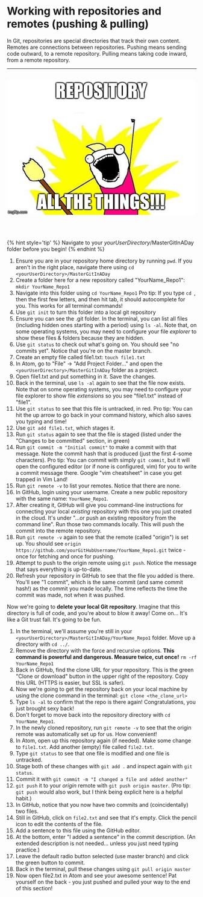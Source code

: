 # Working with repositories and remotes (pushing &amp; pulling)
In Git, repositories are special directories that track their own content.  Remotes are connections between repositories.  Pushing means sending code outward, to a remote repository.  Pulling means taking code inward, from a remote repository.

<hr><br>

<div>
    <img src="1-meme.jpg">
</div>

<br><br>

{% hint style='tip' %}
Navigate to your _yourUserDirectory_/MasterGitInADay folder before you begin!
{% endhint %}

1. Ensure you are in your repository home directory by running `pwd`.  If you aren't in the right place, navigate there using `cd <yourUserDirectory>/MasterGitInADay`
1. Create a folder here for a new repository called "YourName_Repo1": `mkdir YourName_Repo1`
1. Navigate into this folder using `cd YourName_Repo1` Pro tip: If you type `cd `, then the first few letters, and then hit tab, it should autocomplete for you.  This works for all terminal commands!
1. Use `git init` to turn this folder into a local git repository
1. Ensure you can see the .git folder.  In the terminal, you can list all files (including hidden ones starting with a period) using `ls -al`.  Note that, on some operating systems, you may need to configure your file *explorer* to show these files & folders because they are hidden.
1. Use `git status` to check out what's going on.  You should see "no commits yet".  Notice that you're on the master branch.
1. Create an empty file called file1.txt: `touch file1.txt`
1. In Atom, go to "File" -> "Add Project Folder..." and open the `<yourUserDirectory>/MasterGitInADay` folder as a project.
1. Open file1.txt and put something in it.  Save the changes.
1. Back in the terminal, use `ls -al` again to see that the file now exists.  Note that on some operating systems, you may need to configure your file explorer to show file *extensions* so you see "file1.txt" instead of "file1".
1. Use `git status` to see that this file is untracked, in red.  Pro tip: You can hit the up arrow to go back in your command history, which also saves you typing and time!
1. Use `git add file1.txt`, which stages it.
1. Run `git status` again to see that the file is staged (listed under the "Changes to be committed" section, in green)
1. Run `git commit -m "Initial commit"` to make a commit with that message.  Note the commit hash that is produced (just the first 4-some characters).  Pro tip: You can commit with simply `git commit`, but it will open the configured editor (or if none is configured, vim) for you to write a commit message there.  Google "vim cheatsheet" in case you get trapped in Vim Land!
1. Run `git remote -v` to list your remotes.  Notice that there are none.
1. In GitHub, login using your username.  Create a new public repository with the same name: `YourName_Repo1`.
1. After creating it, GitHub will give you command-line instructions for connecting your local *existing* repository with this one you just created in the cloud.  It's under "…or push an existing repository from the command line".  Run those two commands locally.  This will push the commit into the remote repository.
1. Run `git remote -v` again to see that the remote (called "origin") is set up.  You should see `origin https://github.com/yourGitHubUsername/YourName_Repo1.git` twice - once for fetching and once for pushing.
1. Attempt to push to the origin remote using `git push`.  Notice the message that says everything is up-to-date.
1. Refresh your repository in GitHub to see that the file you added is there.  You'll see "1 commit", which is the same commit (and same commit hash!) as the commit you made locally.  The time reflects the time the commit was made, not when it was pushed.

Now we're going to **delete your local Git repository**.  Imagine that this directory is full of code, and you're about to blow it away!  Come on... It's like a Git trust fall.  It's going to be fun.

1. In the terminal, we'll assume you're still in your `<yourUserDirectory>/MasterGitInADay/YourName_Repo1` folder.  Move up a directory with `cd ../`.
1. Remove the directory with the force and recursive options.  **This command is powerful and dangerous.  Measure twice, cut once!** `rm -rf YourName_Repo1`
1. Back in GitHub, find the clone URL for your repository.  This is the green "Clone or download" button in the upper right of the repository.  Copy this URL (HTTPS is easier, but SSL is safer).
1. Now we're going to get the repository back on your local machine by using the clone command in the terminal: `git clone <the_clone_url>`
1. Type `ls -al` to confirm that the repo is there again!  Congratulations, you just brought sexy back!
1. Don't forget to move back into the repository directory with `cd YourName_Repo1`.
1. In the newly cloned repository, run `git remote -v` to see that the origin remote was automatically set up for us.  How convenient!
1. In Atom, open up this repository again (if needed).  Make some change to `file1.txt`.  Add another (empty) file called `file2.txt`.
1. Type `git status` to see that one file is modified and one file is untracked.
1. Stage both of these changes with `git add .` and inspect again with `git status`.
1. Commit it with `git commit -m "I changed a file and added another"`
1. `git push` it to your *origin* remote with `git push origin master`.  (Pro tip: `git push` would also work, but I think being explicit here is a helpful habit.)
1. In GitHub, notice that you now have two commits and (coincidentally) two files.
1. Still in GitHub, click on `file2.txt` and see that it's empty.  Click the pencil icon to edit the contents of the file.
1. Add a sentence to this file using the GitHub editor.
1. At the bottom, enter "I added a sentence" in the commit description.  (An extended description is not needed... unless you just need typing practice.)
1. Leave the default radio button selected (use master branch) and click the green button to commit.
1. Back in the terminal, pull these changes using `git pull origin master`
1. Now open file2.txt in Atom and see your awesome sentence!  Pat yourself on the back - you just pushed and pulled your way to the end of this section!
